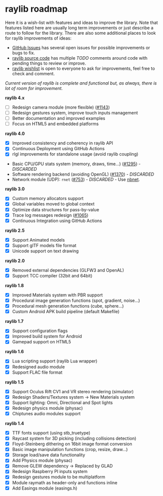 # raylib roadmap

Here it is a wish-list with features and ideas to improve the library. Note that features listed here are usually long term improvements or just describe a route to follow for the library. There are also some additional places to look for raylib improvements of ideas:

 - [GitHub Issues](https://github.com/raysan5/raylib/issues) has several open issues for possible improvements or bugs to fix.
 - [raylib source code](https://github.com/raysan5/raylib/tree/master/src) has multiple *TODO* comments around code with pending things to review or improve. 
 - [raylib wishlist](https://github.com/raysan5/raylib/discussions/1502) is open to everyone to ask for improvements, feel free to check and comment.

_Current version of raylib is complete and functional but, as always, there is lot of room for improvement._

**raylib 4.x**
 - [ ] Redesign camera module (more flexible) ([#1143](https://github.com/raysan5/raylib/issues/1143))
 - [ ] Redesign gestures system, improve touch inputs management
 - [ ] Better documentation and improved examples
 - [ ] Focus on HTML5 and embedded platforms

**raylib 4.0**
 - [x] Improved consistency and coherency in raylib API
 - [x] Continuous Deployment using GitHub Actions
 - [x] rlgl improvements for standalone usage (avoid raylib coupling)
 - Basic CPU/GPU stats system (memory, draws, time...) ([#1295](https://github.com/raysan5/raylib/issues/1295)) - _DISCARDED_
 - Software rendering backend (avoiding OpenGL) ([#1370](https://github.com/raysan5/raylib/issues/1370)) - _DISCARDED_
 - Network module (UDP): `rnet` ([#753](https://github.com/raysan5/raylib/issues/753)) - _DISCARDED_ - Use [nbnet](https://github.com/nathhB/nbnet).
 
 **raylib 3.0**
 - [x] Custom memory allocators support
 - [x] Global variables moved to global context
 - [x] Optimize data structures for pass-by-value
 - [x] Trace log messages redesign ([#1065](https://github.com/raysan5/raylib/issues/1065))
 - [x] Continuous Integration using GitHub Actions
 
**raylib 2.5**
 - [x] Support Animated models
 - [x] Support glTF models file format
 - [x] Unicode support on text drawing
 
**raylib 2.0**
 - [x] Removed external dependencies (GLFW3 and OpenAL)
 - [x] Support TCC compiler (32bit and 64bit)
 
**raylib 1.8**
 - [x] Improved Materials system with PBR support
 - [x] Procedural image generation functions (spot, gradient, noise...)
 - [x] Procedural mesh generation functions (cube, sphere...)
 - [x] Custom Android APK build pipeline (default Makefile)

**raylib 1.7**
 - [x] Support configuration flags
 - [x] Improved build system for Android
 - [x] Gamepad support on HTML5
    
**raylib 1.6**
 - [x] Lua scripting support (raylib Lua wrapper)
 - [x] Redesigned audio module
 - [x] Support FLAC file format

**raylib 1.5**
 - [x] Support Oculus Rift CV1 and VR stereo rendering (simulator)
 - [x] Redesign Shaders/Textures system -> New Materials system
 - [x] Support lighting: Omni, Directional and Spot lights
 - [x] Redesign physics module (physac)
 - [x] Chiptunes audio modules support

**raylib 1.4**
 - [x] TTF fonts support (using stb_truetype)
 - [x] Raycast system for 3D picking (including collisions detection)
 - [x] Floyd-Steinberg dithering on 16bit image format conversion
 - [x] Basic image manipulation functions (crop, resize, draw...)
 - [x] Storage load/save data functionality
 - [x] Add Physics module (physac)
 - [x] Remove GLEW dependency -> Replaced by GLAD
 - [x] Redesign Raspberry PI inputs system
 - [x] Redesign gestures module to be multiplatform
 - [x] Module raymath as header-only and functions inline
 - [x] Add Easings module (easings.h)
